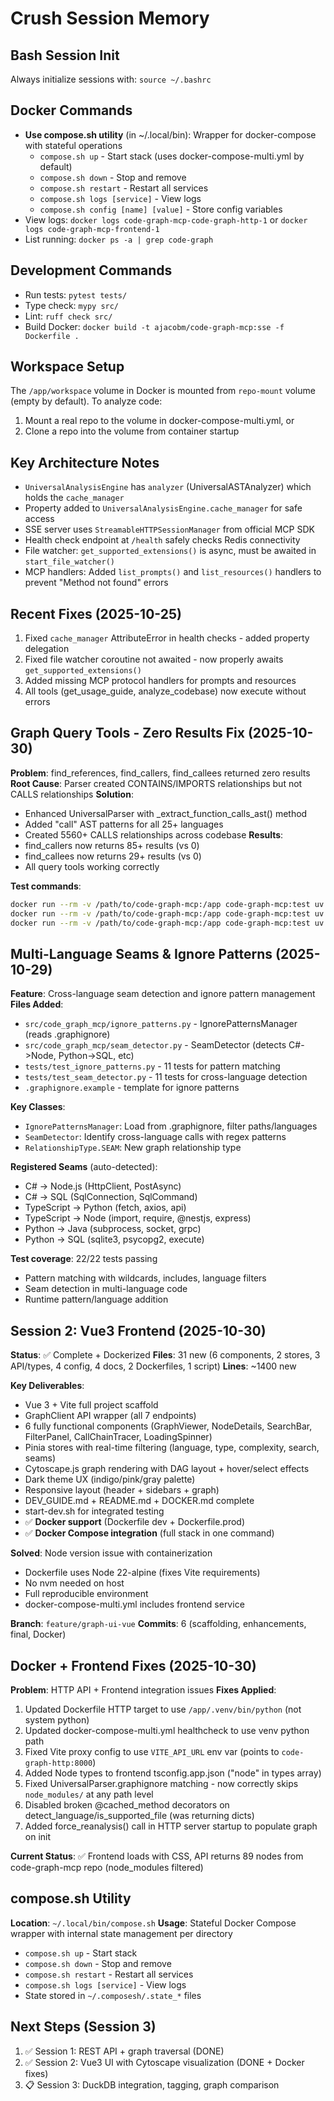 # Crush Session Memory

## Bash Session Init
Always initialize sessions with: `source ~/.bashrc`

## Docker Commands
- **Use compose.sh utility** (in ~/.local/bin): Wrapper for docker-compose with stateful operations
  - `compose.sh up` - Start stack (uses docker-compose-multi.yml by default)
  - `compose.sh down` - Stop and remove
  - `compose.sh restart` - Restart all services
  - `compose.sh logs [service]` - View logs
  - `compose.sh config [name] [value]` - Store config variables
- View logs: `docker logs code-graph-mcp-code-graph-http-1` or `docker logs code-graph-mcp-frontend-1`
- List running: `docker ps -a | grep code-graph`

## Development Commands
- Run tests: `pytest tests/`
- Type check: `mypy src/`
- Lint: `ruff check src/`
- Build Docker: `docker build -t ajacobm/code-graph-mcp:sse -f Dockerfile .`

## Workspace Setup
The `/app/workspace` volume in Docker is mounted from `repo-mount` volume (empty by default).
To analyze code:
1. Mount a real repo to the volume in docker-compose-multi.yml, or
2. Clone a repo into the volume from container startup

## Key Architecture Notes
- `UniversalAnalysisEngine` has `analyzer` (UniversalASTAnalyzer) which holds the `cache_manager`
- Property added to `UniversalAnalysisEngine.cache_manager` for safe access
- SSE server uses `StreamableHTTPSessionManager` from official MCP SDK
- Health check endpoint at `/health` safely checks Redis connectivity
- File watcher: `get_supported_extensions()` is async, must be awaited in `start_file_watcher()`
- MCP handlers: Added `list_prompts()` and `list_resources()` handlers to prevent "Method not found" errors

## Recent Fixes (2025-10-25)
1. Fixed `cache_manager` AttributeError in health checks - added property delegation
2. Fixed file watcher coroutine not awaited - now properly awaits `get_supported_extensions()`
3. Added missing MCP protocol handlers for prompts and resources
4. All tools (get_usage_guide, analyze_codebase) now execute without errors

## Graph Query Tools - Zero Results Fix (2025-10-30)
**Problem**: find_references, find_callers, find_callees returned zero results
**Root Cause**: Parser created CONTAINS/IMPORTS relationships but not CALLS relationships
**Solution**: 
- Enhanced UniversalParser with _extract_function_calls_ast() method
- Added "call" AST patterns for all 25+ languages
- Created 5560+ CALLS relationships across codebase
**Results**: 
- find_callers now returns 85+ results (vs 0)
- find_callees now returns 29+ results (vs 0)
- All query tools working correctly

**Test commands**:
```bash
docker run --rm -v /path/to/code-graph-mcp:/app code-graph-mcp:test uv run python /app/tests/test_calls_implementation.py
docker run --rm -v /path/to/code-graph-mcp:/app code-graph-mcp:test uv run python /app/tests/test_query_tools_live.py
docker run --rm -v /path/to/code-graph-mcp:/app code-graph-mcp:test uv run python /app/tests/test_mcp_live_session.py
```

## Multi-Language Seams & Ignore Patterns (2025-10-29)
**Feature**: Cross-language seam detection and ignore pattern management
**Files Added**:
- `src/code_graph_mcp/ignore_patterns.py` - IgnorePatternsManager (reads .graphignore)
- `src/code_graph_mcp/seam_detector.py` - SeamDetector (detects C#->Node, Python->SQL, etc)
- `tests/test_ignore_patterns.py` - 11 tests for pattern matching
- `tests/test_seam_detector.py` - 11 tests for cross-language detection
- `.graphignore.example` - template for ignore patterns

**Key Classes**:
- `IgnorePatternsManager`: Load from .graphignore, filter paths/languages
- `SeamDetector`: Identify cross-language calls with regex patterns
- `RelationshipType.SEAM`: New graph relationship type

**Registered Seams** (auto-detected):
- C# → Node.js (HttpClient, PostAsync)
- C# → SQL (SqlConnection, SqlCommand)
- TypeScript → Python (fetch, axios, api)
- TypeScript → Node (import, require, @nestjs, express)
- Python → Java (subprocess, socket, grpc)
- Python → SQL (sqlite3, psycopg2, execute)

**Test coverage**: 22/22 tests passing
- Pattern matching with wildcards, includes, language filters
- Seam detection in multi-language code
- Runtime pattern/language addition

## Session 2: Vue3 Frontend (2025-10-30)
**Status**: ✅ Complete + Dockerized
**Files**: 31 new (6 components, 2 stores, 3 API/types, 4 config, 4 docs, 2 Dockerfiles, 1 script)
**Lines**: ~1400 new

**Key Deliverables**:
- Vue 3 + Vite full project scaffold
- GraphClient API wrapper (all 7 endpoints)
- 6 fully functional components (GraphViewer, NodeDetails, SearchBar, FilterPanel, CallChainTracer, LoadingSpinner)
- Pinia stores with real-time filtering (language, type, complexity, search, seams)
- Cytoscape.js graph rendering with DAG layout + hover/select effects
- Dark theme UX (indigo/pink/gray palette)
- Responsive layout (header + sidebars + graph)
- DEV_GUIDE.md + README.md + DOCKER.md complete
- start-dev.sh for integrated testing
- ✅ **Docker support** (Dockerfile dev + Dockerfile.prod)
- ✅ **Docker Compose integration** (full stack in one command)

**Solved**: Node version issue with containerization
- Dockerfile uses Node 22-alpine (fixes Vite requirements)
- No nvm needed on host
- Full reproducible environment
- docker-compose-multi.yml includes frontend service

**Branch**: `feature/graph-ui-vue`
**Commits**: 6 (scaffolding, enhancements, final, Docker)

## Docker + Frontend Fixes (2025-10-30)
**Problem**: HTTP API + Frontend integration issues
**Fixes Applied**:
1. Updated Dockerfile HTTP target to use `/app/.venv/bin/python` (not system python)
2. Updated docker-compose-multi.yml healthcheck to use venv python path
3. Fixed Vite proxy config to use `VITE_API_URL` env var (points to `code-graph-http:8000`)
4. Added Node types to frontend tsconfig.app.json ("node" in types array)
5. Fixed UniversalParser.graphignore matching - now correctly skips `node_modules/` at any path level
6. Disabled broken @cached_method decorators on detect_language/is_supported_file (was returning dicts)
7. Added force_reanalysis() call in HTTP server startup to populate graph on init

**Current Status**: ✅ Frontend loads with CSS, API returns 89 nodes from code-graph-mcp repo (node_modules filtered)

## compose.sh Utility
**Location**: `~/.local/bin/compose.sh`
**Usage**: Stateful Docker Compose wrapper with internal state management per directory
- `compose.sh up` - Start stack
- `compose.sh down` - Stop and remove
- `compose.sh restart` - Restart all services
- `compose.sh logs [service]` - View logs
- State stored in `~/.composesh/.state_*` files

## Next Steps (Session 3)
1. ✅ Session 1: REST API + graph traversal (DONE)
2. ✅ Session 2: Vue3 UI with Cytoscape visualization (DONE + Docker fixes)
3. 📋 Session 3: DuckDB integration, tagging, graph comparison

